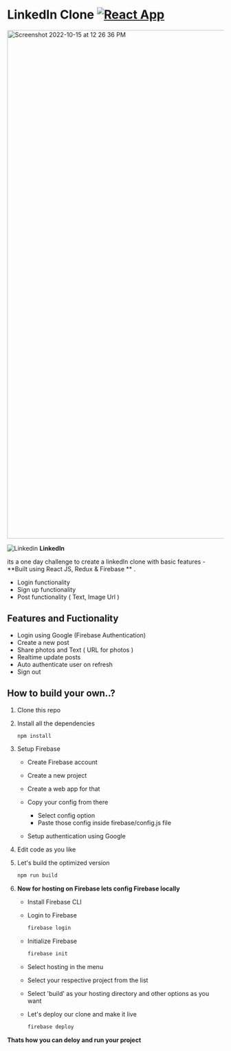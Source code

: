 # LinkedIn Clone [![React App](https://img.shields.io/badge/demo-00C853?logo=react&logoColor=ffffff)](https://linkedin-clone-705b2.web.app)

<img width="1182" alt="Screenshot 2022-10-15 at 12 26 36 PM" src="https://user-images.githubusercontent.com/93026518/195977985-d1cfed7d-ed31-4cf3-b046-bfaf277ad308.png">

![Linkedin](https://i.stack.imgur.com/gVE0j.png) **LinkedIn**


its a one day challenge to create a linkedIn clone with basic features - **Built using React JS, Redux & Firebase ** .

- Login functionality
- Sign up functionality
- Post functionality ( Text, Image Url )

## Features and Fuctionality

- Login using Google (Firebase Authentication)
- Create a new post
- Share photos and Text ( URL for photos )
- Realtime update posts
- Auto authenticate user on refresh
- Sign out

## How to build your own..?

1. Clone this repo
1. Install all the dependencies
   ```bash
   npm install
   ```
1. Setup Firebase

   - Create Firebase account
   - Create a new project
   - Create a web app for that
   - Copy your config from there

     - Select config option
     - Paste those config inside firebase/config.js file

   - Setup authentication using Google

1. Edit code as you like
1. Let's build the optimized version

   ```bash
   npm run build
   ```

1. **Now for hosting on Firebase lets config Firebase locally**

   - Install Firebase CLI
   - Login to Firebase

     ```bash
     firebase login
     ```

   - Initialize Firebase

     ```bash
     firebase init
     ```

   - Select hosting in the menu
   - Select your respective project from the list
   - Select 'build' as your hosting directory and other options as you want
   - Let's deploy our clone and make it live

     ```bash
     firebase deploy
     ```

**Thats how you can deloy and run your project**
